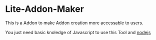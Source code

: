 # Lite-Addon-Maker
This is a Addon to make Addon creation more accessable to users.

You just need basic knoledge of Javascript to use this Tool and [nodejs](https://node.js.org/)
